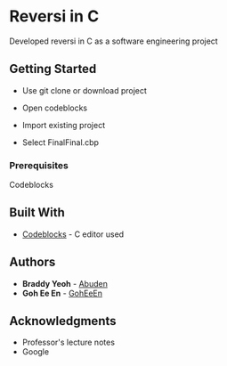 # Reversi in C

Developed reversi in C as a software engineering project

## Getting Started

- Use git clone or download project

- Open codeblocks

- Import existing project

- Select FinalFinal.cbp

### Prerequisites

Codeblocks

## Built With

* [Codeblocks](http://www.codeblocks.org) - C editor used

## Authors

* **Braddy Yeoh** - [Abuden](https://github.com/PurpleBooth)
* **Goh Ee En** - [GohEeEn](https://github.com/GohEeEn)

## Acknowledgments

* Professor's lecture notes
* Google
